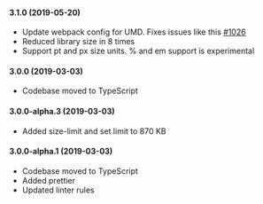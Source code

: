 #### 3.1.0 (2019-05-20)

- Update webpack config for UMD. Fixes issues like this [#1026](https://github.com/postcss/postcss/issues/1026)
- Reduced library size in 8 times
- Support pt and px size units. % and em support is experimental

#### 3.0.0 (2019-03-03)

- Codebase moved to TypeScript

#### 3.0.0-alpha.3 (2019-03-03)

- Added size-limit and set limit to 870 KB

#### 3.0.0-alpha.1 (2019-03-03)

- Codebase moved to TypeScript
- Added prettier
- Updated linter rules
